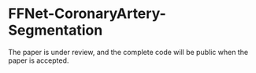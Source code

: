# FFNet-CoronaryArtery-Segmentation
The paper is under review, and the complete code will be public when the paper is accepted.
